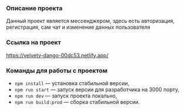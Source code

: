 ### Описание проекта

Данный проект является мессенджером, здесь есть авторизация, регистрация, сам чат и изменение данных пользователя

### Ссылка на проект

https://velvety-dango-00dc53.netlify.app/

### Команды для работы с проектом

- `npm install` — установка стабильной версии,
- `npm run start` — запуск версии для разработчика на 3000 порту,
- `npm run dev` — запуск проекта локально,
- `npm run build:prod` — сборка стабильной версии.
